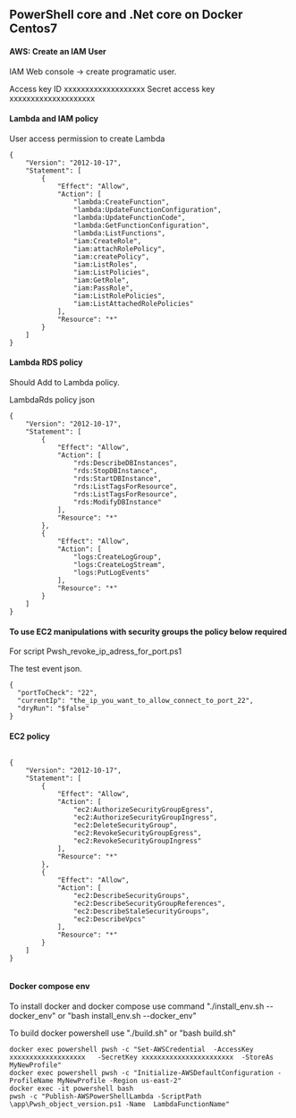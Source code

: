 ## PowerShell core and .Net core on Docker Centos7  


#### AWS: Create an IAM User 

IAM Web console  -> create programatic user. 

Access key ID
xxxxxxxxxxxxxxxxxxx
Secret access key
xxxxxxxxxxxxxxxxxxxx


#### Lambda and IAM policy
 
User access permission to create Lambda

```
{
    "Version": "2012-10-17",
    "Statement": [
        {
            "Effect": "Allow",
            "Action": [
                "lambda:CreateFunction",
                "lambda:UpdateFunctionConfiguration",
                "lambda:UpdateFunctionCode",
                "lambda:GetFunctionConfiguration",
                "lambda:ListFunctions",
                "iam:CreateRole",
                "iam:attachRolePolicy",
                "iam:createPolicy",
                "iam:ListRoles",
                "iam:ListPolicies",
                "iam:GetRole",
                "iam:PassRole",
                "iam:ListRolePolicies",
                "iam:ListAttachedRolePolicies"
            ],
            "Resource": "*"
        }
    ]
}

```

#### Lambda RDS policy 

Should Add to Lambda policy.


LambdaRds policy json

```
{
    "Version": "2012-10-17",
    "Statement": [
        {
            "Effect": "Allow",
            "Action": [
                "rds:DescribeDBInstances",
                "rds:StopDBInstance",
                "rds:StartDBInstance",
                "rds:ListTagsForResource",
                "rds:ListTagsForResource",
                "rds:ModifyDBInstance"
            ],
            "Resource": "*"
        },
        {
            "Effect": "Allow",
            "Action": [
                "logs:CreateLogGroup",
                "logs:CreateLogStream",
                "logs:PutLogEvents"
            ],
            "Resource": "*"
        }
    ]
}
```

#### To use EC2 manipulations with security groups the policy below required

For script Pwsh_revoke_ip_adress_for_port.ps1

The test event json.
```
{
  "portToCheck": "22",
  "currentIp": "the_ip_you_want_to_allow_connect_to_port_22",
  "dryRun": "$false"
}
```
#### EC2 policy 
```

{
    "Version": "2012-10-17",
    "Statement": [
        {
            "Effect": "Allow",
            "Action": [
                "ec2:AuthorizeSecurityGroupEgress",
                "ec2:AuthorizeSecurityGroupIngress",
                "ec2:DeleteSecurityGroup",
                "ec2:RevokeSecurityGroupEgress",
                "ec2:RevokeSecurityGroupIngress"
            ],
            "Resource": "*"
        },
        {
            "Effect": "Allow",
            "Action": [
                "ec2:DescribeSecurityGroups",
                "ec2:DescribeSecurityGroupReferences",
                "ec2:DescribeStaleSecurityGroups",
                "ec2:DescribeVpcs"
            ],
            "Resource": "*"
        }
    ]
}


```


#### Docker compose env 

To install docker and docker compose use command   "./install_env.sh --docker_env" or "bash install_env.sh --docker_env"

To build docker powershell use "./build.sh" or "bash build.sh"  


```
docker exec powershell pwsh -c "Set-AWSCredential  -AccessKey xxxxxxxxxxxxxxxxxxx   -SecretKey xxxxxxxxxxxxxxxxxxxxxxx  -StoreAs MyNewProfile"
docker exec powershell pwsh -c "Initialize-AWSDefaultConfiguration -ProfileName MyNewProfile -Region us-east-2"
docker exec -it powershell bash
pwsh -c "Publish-AWSPowerShellLambda -ScriptPath \app\Pwsh_object_version.ps1 -Name  LambdaFunctionName" 

```
